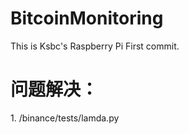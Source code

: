 # BitcoinMonitoring

This is Ksbc's Raspberry Pi First commit.






# 问题解决：

1.[]()
/binance/tests/lamda.py
